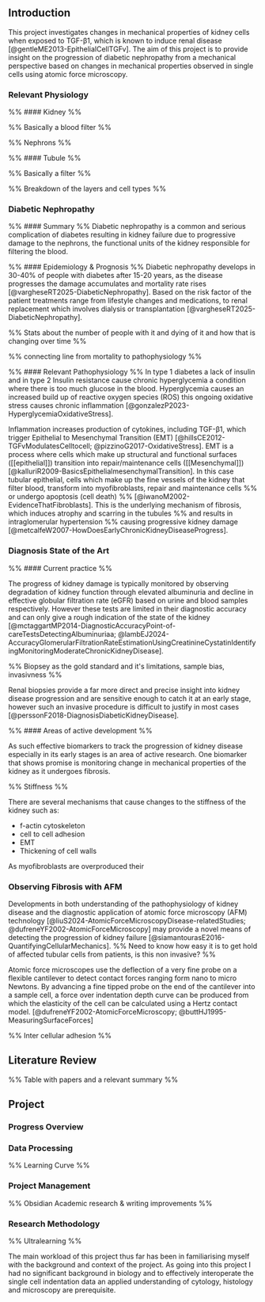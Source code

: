 
## Introduction

This project investigates changes in mechanical properties of kidney cells when exposed to TGF-β1, which is known to induce renal disease [@gentleME2013-EpithelialCellTGFv]. 
The aim of this project is to provide insight on the progression of diabetic nephropathy from a mechanical perspective based on changes in mechanical properties observed in single cells using atomic force microscopy.

### Relevant Physiology

%% #### Kidney %%

%% Basically a blood filter %%

%% Nephrons %%

%% #### Tubule %%

%% Basically a filter %%

%% Breakdown of the layers and cell types %%

### Diabetic Nephropathy

%% #### Summary %%
Diabetic nephropathy is a common and serious complication of diabetes resulting in kidney failure due to progressive damage to the nephrons, the functional units of the kidney responsible for filtering the blood.

%% #### Epidemiology & Prognosis %%
Diabetic nephropathy develops in 30-40% of people with diabetes after 15-20 years, as the disease progresses the damage accumulates and mortality rate rises [@vargheseRT2025-DiabeticNephropathy]. Based on the risk factor of the patient treatments range from lifestyle changes and medications, to renal replacement which involves dialysis or transplantation [@vargheseRT2025-DiabeticNephropathy].

%% Stats about the number of people with it and dying of it and how that is changing over time %%

%% connecting line from mortality to pathophysiology %%

%% #### Relevant Pathophysiology %%
In type 1 diabetes a lack of insulin and in type 2 Insulin resistance cause chronic hyperglycemia a condition where there is too much glucose in the blood. Hyperglycemia causes an increased build up of reactive oxygen species (ROS) this ongoing oxidative stress causes chronic inflammation [@gonzalezP2023-HyperglycemiaOxidativeStress].

Inflammation increases production of cytokines, including TGF-β1, which trigger Epithelial to Mesenchymal Transition (EMT) [@hillsCE2012-TGFvModulatesCelltocell; @pizzinoG2017-OxidativeStress]. EMT is a process where cells which make up structural and functional surfaces ([[epithelial]]) transition into repair/maintenance cells ([[Mesenchymal]]) [@kalluriR2009-BasicsEpithelialmesenchymalTransition]. In this case tubular epithelial, cells which make up the fine vessels of the kidney that filter blood, transform into myofibroblasts, repair and maintenance cells %% or undergo apoptosis (cell death) %% [@iwanoM2002-EvidenceThatFibroblasts]. This is the underlying mechanism of fibrosis, which induces atrophy and scarring in the tubules %% and results in intraglomerular hypertension %% causing progressive kidney damage [@metcalfeW2007-HowDoesEarlyChronicKidneyDiseaseProgress].

### Diagnosis State of the Art

%% #### Current practice %%

The progress of kidney damage is typically monitored by observing degradation of kidney function through elevated albuminuria and decline in effective globular filtration rate (eGFR) based on urine and blood samples respectively. However these tests are limited in their diagnostic accuracy and can only give a rough indication of the state of the kidney [@mctaggartMP2014-DiagnosticAccuracyPoint-of-careTestsDetectingAlbuminuriaa; @lambEJ2024-AccuracyGlomerularFiltrationRateEstimationUsingCreatinineCystatinIdentifyingMonitoringModerateChronicKidneyDisease]. 

%% Biopsey as the gold standard and it's limitations, sample bias, invasivness %%

Renal biopsies provide a far more direct and precise insight into kidney disease progression and are sensitive enough to catch it at an early stage, however such an invasive procedure is difficult to justify in most cases [@perssonF2018-DiagnosisDiabeticKidneyDisease].

%% #### Areas of active development %%

As such effective biomarkers to track the progression of kidney disease especially in its early stages is an area of active research.
One biomarker that shows promise is monitoring change in mechanical properties of the kidney as it undergoes fibrosis. 

%% Stiffness %%

There are several mechanisms that cause changes to the stiffness of the kidney such as:
- f-actin cytoskeleton
- cell to cell adhesion
- EMT 
- Thickening of cell walls

As myofibroblasts are overproduced their 

### Observing Fibrosis with AFM 

Developments in both understanding of the pathophysiology of kidney disease and the diagnostic application of atomic force microscopy (AFM) technology [@liuS2024-AtomicForceMicroscopyDisease-relatedStudies; @dufreneYF2002-AtomicForceMicroscopy] may provide a novel means of detecting the progression of kidney failure [@siamantourasE2016-QuantifyingCellularMechanics].
%% Need to know how easy it is to get hold of affected tubular cells from patients, is this non invasive? %%

Atomic force microscopes use the deflection of a very fine probe on a flexible cantilever to detect contact forces ranging form nano to micro Newtons. By advancing a fine tipped probe on the end of the cantilever into a sample cell, a force over indentation depth curve can be produced from which the elasticity of the cell can be calculated using a Hertz contact model. [@dufreneYF2002-AtomicForceMicroscopy; @buttHJ1995-MeasuringSurfaceForces]

%% Inter cellular adhesion %%

## Literature Review

%% Table with papers and a relevant summary %%

## Project 

### Progress Overview

### Data Processing 

%% Learning Curve %%

### Project Management

%% Obsidian Academic research & writing improvements %%

### Research Methodology
%% Ultralearning %%

The main workload of this project thus far has been in familiarising myself with the background and context of the project. As going into this project I had no significant background in biology and to effectively interoperate the single cell indentation data an applied understanding of cytology, histology and microscopy are prerequisite.

